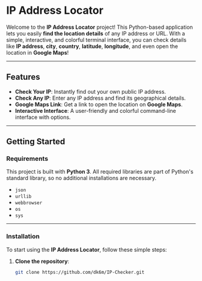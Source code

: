 #  **IP Address Locator**

Welcome to the **IP Address Locator** project! This Python-based application lets you easily **find the location details** of any IP address or URL. With a simple, interactive, and colorful terminal interface, you can check details like **IP address**, **city**, **country**, **latitude**, **longitude**, and even open the location in **Google Maps**! 

---

##  **Features**

- **Check Your IP**: Instantly find out your own public IP address.
- **Check Any IP**: Enter any IP address and find its geographical details.
- **Google Maps Link**: Get a link to open the location on **Google Maps**.
- **Interactive Interface**: A user-friendly and colorful command-line interface with options.

---

##  **Getting Started**

###  **Requirements**
This project is built with **Python 3**. All required libraries are part of Python's standard library, so no additional installations are necessary.

- `json`
- `urllib`
- `webbrowser`
- `os`
- `sys`

---

###  **Installation**

To start using the **IP Address Locator**, follow these simple steps:

1. **Clone the repository**:
   ```bash
   git clone https://github.com/dk6m/IP-Checker.git

